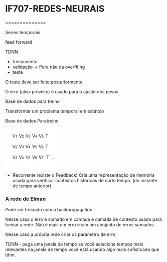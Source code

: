 # IF707-REDES-NEURAIS



==============


Séries temporais

feed forward 

TDNN
  
  - treinamento 
  - validação -> Para não dá overfiting
  - teste
  
  O teste deve ser feito posteriormente
  
  O erro (alvo-previsto) é usado para o ajuste dos pesos
  
  Base de dados para treino
  
  Transformar um problema temporal em estático

Base de dados Paratreino

<img src="dataT.jpg">

- Recorrente (existe o Feedback)
Cria uma representação de memória usada para verificar contextos históricos de curto tempo. (do instante de tempo anterior)

### A rede de Elman

Pode ser treinado com o backpropagation

Nesse caso o erro é somado em camada e camada de contexto usado para treinar a rede. Não é mais um erro e sim um conjunto de erros somados.

Nesse caso a própria rede criar os parametro de erro.

TDNN - pega uma janela de tempo se você seleciona tempos mais relevantes na janela de tempo você está usando algo mais sofisticado que tdnn.
